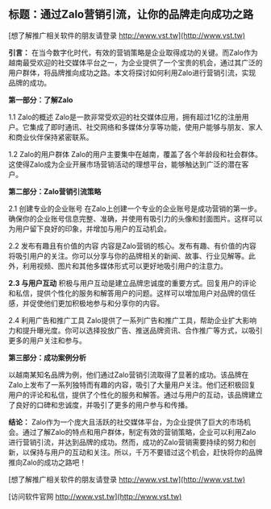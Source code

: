 ## **标题：通过Zalo营销引流，让你的品牌走向成功之路**

[想了解推广相关软件的朋友请登录 http://www.vst.tw](http://www.vst.tw)

**引言：**
在当今数字化时代，有效的营销策略是企业取得成功的关键。而Zalo作为越南最受欢迎的社交媒体平台之一，为企业提供了一个宝贵的机会，通过其广泛的用户群体，将品牌推向成功之路。本文将探讨如何利用Zalo进行营销引流，实现品牌的成功。

**第一部分：了解Zalo**

1.1 Zalo的概述
Zalo是一款非常受欢迎的社交媒体应用，拥有超过1亿的注册用户。它集成了即时通讯、社交网络和多媒体分享等功能，使用户能够与朋友、家人和商业伙伴保持紧密联系。

1.2 Zalo的用户群体
Zalo的用户主要集中在越南，覆盖了各个年龄段和社会群体。这使得Zalo成为企业开展市场营销活动的理想平台，能够触达到广泛的潜在客户。

**第二部分：Zalo营销引流策略**

2.1 创建专业的企业账号
在Zalo上创建一个专业的企业账号是成功营销的第一步。确保你的企业账号信息完整、准确，并使用有吸引力的头像和封面图片。这样可以为用户留下良好的印象，并增加与用户的互动机会。

2.2 发布有趣且有价值的内容
内容是Zalo营销的核心。发布有趣、有价值的内容将吸引用户的关注。你可以分享与你的品牌相关的新闻、故事、行业见解等。此外，利用视频、图片和其他多媒体形式可以更好地吸引用户的注意力。

**2.3 与用户互动**
积极与用户互动是建立品牌忠诚度的重要方式。回复用户的评论和私信，提供个性化的服务和解答用户的问题。这样可以增加用户对品牌的信任感，并促使他们更加积极地参与和分享你的内容。

2.4 利用广告和推广工具
Zalo提供了一系列广告和推广工具，帮助企业扩大影响力和提升曝光度。你可以选择投放广告、推送品牌资讯、合作推广等方式，以吸引更多的用户关注和参与。

**第三部分：成功案例分析**

以越南某知名品牌为例，他们通过Zalo营销引流取得了显著的成功。该品牌在Zalo上发布了一系列独特而有趣的内容，吸引了大量用户关注。他们还积极回复用户的评论和私信，提供了个性化的服务和解答。通过与用户的互动，该品牌建立了良好的口碑和忠诚度，并吸引了更多的用户参与和传播。

**结论：**
Zalo作为一个庞大且活跃的社交媒体平台，为企业提供了巨大的市场机会。通过了解Zalo的特点和用户群体，制定有效的营销策略，企业可以利用Zalo进行营销引流，并达到品牌的成功。然而，成功的Zalo营销需要持续的努力和创新，以保持与用户的互动和关注。所以，千万不要错过这个机会，赶快将你的品牌推向Zalo的成功之路吧！

[想了解推广相关软件的朋友请登录 http://www.vst.tw](http://www.vst.tw)


[访问软件官网 http://www.vst.tw](http://www.vst.tw)

